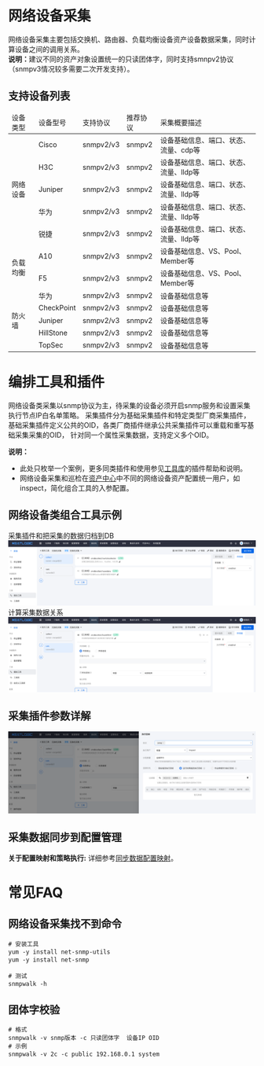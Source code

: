 # 网络设备采集
网络设备采集主要包括交换机、路由器、负载均衡设备资产设备数据采集，同时计算设备之间的调用关系。
<br>
<b>说明：</b>建议不同的资产对象设置统一的只读团体字，同时支持smnpv2协议（snmpv3情况较多需要二次开发支持）。
## 支持设备列表
<table style="width:100%">
<thead>
    <tr>
        <td>设备类型</td>
        <td>设备型号</td>
        <td>支持协议</td>
        <td>推荐协议</td>
        <td>采集概要描述</td>
    </tr>
</thead>
<tbody>
    <tr>
        <td rowspan="5">网络设备</td>
        <td>Cisco</td>
        <td>snmpv2/v3</td>
        <td>snmpv2</td>
        <td>设备基础信息、端口、状态、流量、cdp等</td>
    </tr>
    <tr>
        <td>H3C</td>
        <td>snmpv2/v3</td>
        <td>snmpv2</td>
        <td>设备基础信息、端口、状态、流量、lldp等</td>
    </tr>
    <tr>
        <td>Juniper</td>
        <td>snmpv2/v3</td>
        <td>snmpv2</td>
        <td>设备基础信息、端口、状态、流量、lldp等</td>
    </tr>
    <tr>
        <td>华为</td>
        <td>snmpv2/v3</td>
        <td>snmpv2</td>
        <td>设备基础信息、端口、状态、流量、lldp等</td>
    </tr>
    <tr>
        <td>锐捷</td>
        <td>snmpv2/v3</td>
        <td>snmpv2</td>
        <td>设备基础信息、端口、状态、流量、lldp等</td>
    </tr>
    <tr>
       <td rowspan="2">负载均衡</td>
        <td>A10</td>
        <td>snmpv2/v3</td>
        <td>snmpv2</td>
        <td>设备基础信息、VS、Pool、Member等</td>
    </tr>
    <tr>
        <td>F5</td>
        <td>snmpv2/v3</td>
        <td>snmpv2</td>
        <td>设备基础信息、VS、Pool、Member等</td>
    </tr>
    <tr>
        <td rowspan="5">防火墙</td>
        <td>华为</td>
        <td>snmpv2/v3</td>
        <td>snmpv2</td>
        <td>设备基础信息等</td>
    </tr>
    <tr>
        <td>CheckPoint</td>
        <td>snmpv2/v3</td>
        <td>snmpv2</td>
        <td>设备基础信息等</td>
    </tr>
    <tr>
        <td>Juniper</td>
        <td>snmpv2/v3</td>
        <td>snmpv2</td>
        <td>设备基础信息等</td>
    </tr>
    <tr>
        <td>HillStone</td>
        <td>snmpv2/v3</td>
        <td>snmpv2</td>
        <td>设备基础信息等</td>
    </tr>
    <tr>
        <td>TopSec</td>
        <td>snmpv2/v3</td>
        <td>snmpv2</td>
        <td>设备基础信息等</td>
    </tr>
</tbody>
</table>


# 编排工具和插件
网络设备类采集以snmp协议为主，待采集的设备必须开启snmp服务和设置采集执行节点IP白名单策略。
采集插件分为基础采集插件和特定类型厂商采集插件，基础采集插件定义公共的OID，各类厂商插件继承公共采集插件可以重载和重写基础采集采集的OID，
针对同一个属性采集数据，支持定义多个OID。

<b>说明：</b>
* 此处只枚举一个案例，更多同类插件和使用参见[工具库](../../自动化/工具库/工具库.md)的插件帮助和说明。
* 网络设备采集和巡检在[资产中心](../资源中心/资产清单.md)中不同的网络设备资产配置统一用户，如inspect，简化组合工具的入参配置。

## 网络设备类组合工具示例
采集插件和把采集的数据归档到DB
![img.png](images/3.swtich_collect_comb.png)
计算采集数据关系
![img.png](images/3.swtich_collect_backfillrel.png)

## 采集插件参数详解
![img.png](images/3.switch_collect_comb_param.png)

## 采集数据同步到配置管理
<b>关于配置映射和策略执行:</b> 详细参考[同步数据配置映射](8.同步数据配置.md)。

# 常见FAQ

## 网络设备采集找不到命令
```shell
# 安装工具
yum -y install net-snmp-utils
yum -y install net-snmp

# 测试
snmpwalk -h
```

## 团体字校验

```shell
# 格式
snmpwalk -v snmp版本 -c 只读团体字  设备IP OID
# 示例
snmpwalk -v 2c -c public 192.168.0.1 system
```

